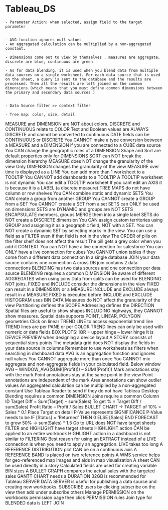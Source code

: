 # Tableau_DS
	- Parameter Action: when selected, assign field to the target parameter


	- AVG function ignores null values
	- An aggregated calculation can be multiplied by a non-aggregated constant.

	- Dimensions come out to view by themselves , measures are aggregate; discrete are blue, continuous are green

	- As for data blending, it is used when you blend data from multiple data sources on a single worksheet. For each data source that is used on the sheet, a query is sent to the database and the results are processed. Then all the results are left joined on the common dimensions.(which means that you must define common dimensions between the primary and secondary data sources )


	- Data Source filter >> context filter

	- Tree map: color, size, detail

MEASURE and DIMENSION are NOT about colors.
DISCRETE and CONTINUOUS relate to COLOR
Text and Boolean values are ALWAYS DISCRETE and cannot be converted to continuous
DATE fields can be CONTINUOUS or DISCRETE
You CANNOT make a type conversion between a MEASURE and a DIMENSION if you are connected to a CUBE data source
You CAN change the geographic roles of a DIMENSION
Shape and Sort are default properties only for DIMENSIONS
SORT can NOT break the dimension hierarchy
MEASURE does NOT change the granularity of the view
Only DIMENSION changes the granularity of the view
MEASURE over time is displayed as a LINE
You can add more than 1 worksheet to a TOOLTIP
You CANNOT add dashboards to a TOOLTIP
A TOOLTIP worksheet is not dynamic
You can edit a TOOLTIP worksheet
If you cant edit an AXIS it is because it is a LABEL (a discrete measure)
TREE MAPS do not have column or row shelves
You CAN combine static and dynamic SETS
You CAN create a group from another GROUP
You CANNOT create a GROUP from a SET
You CANNOT create a SET from a set
SETS can ONLY be used on dimensions
SETS are DYNAMIC and groups are NOT
SETS ENCAPSULATE members, groups MERGE them into a single label
SETS do NOT create a DISCRETE dimension
You CAN assign custom territories using GROUP and assigning it as a geographic field,
NOT with a SET.
You can NOT create a dynamic SET by selecting marks in the view.
You can use a field as a FILTER even if that field is not in the view
The ORDER of pills on the filter shelf does not affect the result
The pill gets a grey color when you add it CONTEXT
You can NOT have a live connection for salesforce
You can ONLY have a live connection for cubes
You CANNOT union tables if they come from a different data connection
In a single database JOIN your data source contains one connection
A cross DB join contains 2 data connections
BLENDING has two data sources and one connection per data source
BLENDING requires a common DIMENSION
Be aware of different AGGREGATES when using joins
Data from splits can be used for BLENDING. NOT joins.
FIXED and INCLUDE consider the dimensions in the view
FIXED can result in a DIMENSION or a MEASURE
INCLUDE and EXCLUDE always result in a MEASURE
FIXED is executed before INCLUDE and EXCLUDE
HISTOGRAM uses BIN DATA
Measures do NOT affect the granularity of the view
Partitioning defines the SCOPE
Addressing defines the DIRECTION
Spatial files are useful to show shapes INCLUDING highways, they CANNOT show measures.
Spatial data supports POINT, LINEAR, POLYGON geometries
Click on linear TREND LINE to access exponential trend line
TREND lines are per PANE or per COLOR
TREND lines can only be used with numeric or date fields
BOX PLOTS: IQR = upper hinge – lower hinge
It is DEVICE PREVIEW when designing a device layout
A STORY consists of sequential story points
The metadata grid does NOT display the fields in your data source in columns
Remember to use worksheets as filters when searching in dashboard data
AVG is an aggregation function and ignores null values
You CANNOT aggregate more than once
You CANNOT mix aggregate and non-aggregate fields in your calculated field.
Below window AVG – WINDOW_AVG(SUM([Profit])) – SUM([Profit])
Mark annotations stay with the mark
Point annotations stay at the same point in the view
Point annotations are independent of the mark
Area annotations can show outlier values
An aggregated calculation can be multiplied by a non-aggregated constant
Use Tableau Reader to send if they do not have Tableau Desktop
Blending requires a common DIMENSION
Joins require a common Column ID
Target Diff = Sum(Target) – sum(Sales)
To get % = Target Diff / sum(Sales)
Profit Ratio – Profit / Sales
BULLET CHART -> TARGET of 10% = Sales * 0.1
Place Target on detail
P-Value represents SIGNIFICANCE
P-Value needs to be IF [Status] = ‘Returned’ THEN 0 ELSE [Sales] END
FORECAST to grow 50% -> sum(Sales) * 1.5
Go to URL does NOT have target sheets
FILTER and HIGHLIGHT have target sheets
HIGHLIGHT action CAN be applied to an entire workbook
HIGHLIGHT action in a dashboard is not similar to FILTERING
Best reason for using an EXTRACT instead of a LIVE connection is when you need to apply an aggregation. LIVE takes too long
A REFERENCE DISTRIBUTION plot CAN be on a continuous axis
A REFERENCE BAND is placed on two reference points
A WMS service helps for geo-referenced map images and aids in map visualization
A sheet CAN be used directly in a story
Calculated fields are used for creating variable BIN sizes
A BULLET GRAPH compares the actual sales with the targeted sales
GANTT CHART needs a DURATION
32GB is recommended for Tableau SERVER
DATA SERVER is useful for publishing a data source and creating new workbooks.
SUBSCRIBE users by clicking subscribe on the view then add under subscribe others
Manage PERMISSION on the workbooks permission page then click PERMISSION rules
Join type for BLENDED data is LEFT JOIN
